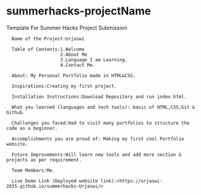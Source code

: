 # summerhacks-projectName
Template For Summer Hacks Project Submission


      Name of the Project:Urjaswi
      
      Table of Contents:1.Welcome
                        2.About Me
                        3.Language I am Learning.
                        4.Contact Me.
      
      About: My Personal Portfolio made in HTML&CSS.
      
      Inspirations:Creating my first project.
            
      Installation Instructions:Download Repository and run index.html.
      
      What you learned (languages and tech tools): basic of HTML,CSS,Git & Github.
      
      Challenges you faced:Had to visit many portfolios to structure the code as a beginner.
      
      Accomplishments you are proud of: Making my first cool Portfolio website.
      
      Future Improvements:Will learn new tools and add more section & projects as per requirement.
      
      Team Members:Me.
      
      Live Demo Link (Deployed website link):<https://urjaswi-2655.github.io/summerhacks-Urjaswi/>
